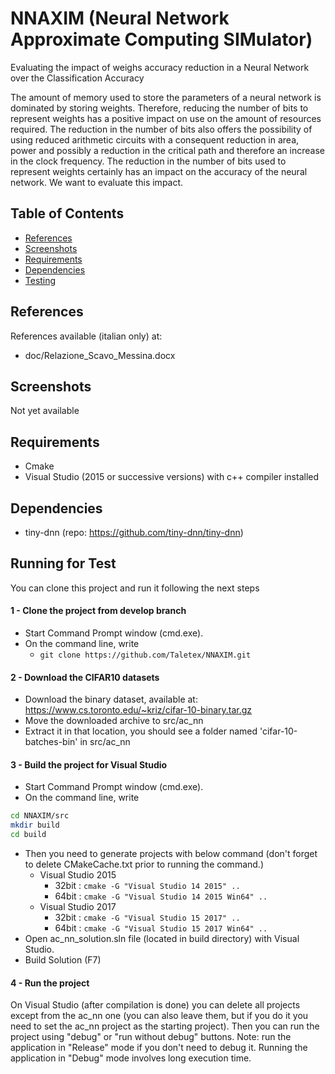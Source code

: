 # NNAXIM (Neural Network Approximate Computing SIMulator)
Evaluating the impact of weighs accuracy reduction in a Neural Network over the Classification Accuracy

The amount of memory used to store the parameters of a neural network is dominated by storing weights. Therefore, reducing the number of bits to represent weights has a positive impact on use on the amount of resources required. The reduction in the number of bits also offers the possibility of using reduced arithmetic circuits with a consequent reduction in area, power and possibly a reduction in the critical path and therefore an increase in the clock frequency. The reduction in the number of bits used to represent weights certainly has an impact on the accuracy of the neural network. We want to evaluate this impact.

## Table of Contents

- [References](#references)
- [Screenshots](#screenshots)
- [Requirements](#requirements)
- [Dependencies](#dependencies)
- [Testing](#running-for-test)



## References

References available (italian only) at:
- doc/Relazione_Scavo_Messina.docx



## Screenshots

Not yet available


## Requirements

- Cmake
- Visual Studio (2015 or successive versions) with c++ compiler installed


## Dependencies

- tiny-dnn (repo: https://github.com/tiny-dnn/tiny-dnn)


## Running for Test
You can clone this project and run it following the next steps

#### 1 - Clone the project from develop branch
- Start Command Prompt window (cmd.exe).
- On the command line, write
  - ```git clone https://github.com/Taletex/NNAXIM.git ```
  
  
#### 2 - Download the CIFAR10 datasets
- Download the binary dataset, available at: https://www.cs.toronto.edu/~kriz/cifar-10-binary.tar.gz
- Move the downloaded archive to src/ac_nn
- Extract it in that location, you should see a folder named 'cifar-10-batches-bin' in src/ac_nn

#### 3 - Build the project for Visual Studio
- Start Command Prompt window (cmd.exe). 
- On the command line, write
```bash
cd NNAXIM/src
mkdir build 
cd build 
``` 
- Then you need to generate projects with below command (don't forget to delete CMakeCache.txt prior to running the command.)
  - Visual Studio 2015
    - 32bit : ``` cmake -G "Visual Studio 14 2015" .. ```
    - 64bit : ``` cmake -G "Visual Studio 14 2015 Win64" .. ```
  - Visual Studio 2017
    - 32bit : ``` cmake -G "Visual Studio 15 2017" .. ```
    - 64bit : ``` cmake -G "Visual Studio 15 2017 Win64" .. ```
- Open ac_nn_solution.sln file (located in build directory) with Visual Studio.
- Build Solution (F7)

#### 4 - Run the project
On Visual Studio (after compilation is done) you can delete all projects except from the ac_nn one (you can also leave them, but if you do it you need to set the ac_nn project as the starting project). Then you can run the project using "debug" or "run without debug" buttons.
Note: run the application in "Release" mode if you don't need to debug it. Running the application in "Debug" mode involves long execution time.
